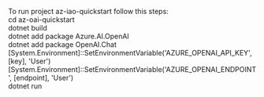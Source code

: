 To run project az-iao-quickstart follow this steps:<br />
cd az-oai-quickstart<br />
dotnet build<br />
dotnet add package Azure.AI.OpenAI<br />
dotnet add package OpenAI.Chat<br />
[System.Environment]::SetEnvironmentVariable('AZURE_OPENAI_API_KEY', [key], 'User')<br />
[System.Environment]::SetEnvironmentVariable('AZURE_OPENAI_ENDPOINT', [endpoint], 'User')<br />
dotnet run<br />
